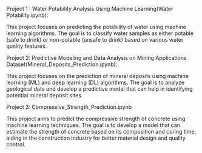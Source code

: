 Project 1 :
Water Potability Analysis Using Machine Learning(Water Potability.ipynb):

This project focuses on predicting the potability of water using machine learning algorithms. The goal is to classify water samples as either potable (safe to drink) or non-potable (unsafe to drink) based on various water quality features.


Project 2:
Predictive Modeling and Data Analysis on Mining Applications Dataset(Mineral_Deposits_Prediction.ipynb):

This project focuses on the prediction of mineral deposits using machine learning (ML) and deep learning (DL) algorithms. The goal is to analyze geological data and develop a predictive model that can help in identifying potential mineral deposit sites.

Project 3:
Compressive_Strength_Prediction.ipynb

This project aims to predict the compressive strength of concrete using machine learning techniques. The goal is to develop a model that can estimate the strength of concrete based on its composition and curing time, aiding in the construction industry for better material design and quality control.
